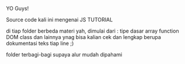 YO Guys!

Source code kali ini mengenai JS TUTORIAL

di tiap folder berbeda materi yah, dimulai dari :
tipe dasar
array
function
DOM
class
dan lainnya ynag bisa kalian cek dan lengkap berupa dokumentasi teks tiap line ;)

folder terbagi-bagi supaya alur mudah dipahami 
